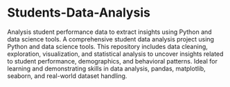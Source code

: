 # Students-Data-Analysis
Analysis student performance data to extract insights using Python and data science tools.
A comprehensive student data analysis project using Python and data science tools. This repository includes data cleaning, exploration, visualization, and statistical analysis to uncover insights related to student performance, demographics, and behavioral patterns. Ideal for learning and demonstrating skills in data analysis, pandas, matplotlib, seaborn, and real-world dataset handling.
